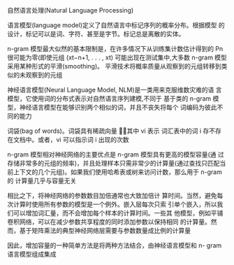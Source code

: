 自然语言处理(Natural Language Processing)

语言模型(language model)定义了自然语言中标记序列的概率分布。根据模型 的设计，标记可以是词、字符、甚至是字节。标记总是离散的实体。

n-gram 模型最大似然的基本限制是，在许多情况下从训练集计数估计得到的 Pn 很可能为零(即使元组 (xt−n+1, . . . , xt) 可能出现在测试集中,大多数 n-gram 模型采用某种形式的平滑(smoothing)。 平滑技术将概率质量从观察到的元组转移到类似的未观察到的元组

神经语言模型(Neural Language Model, NLM)是一类用来克服维数灾难的语 言模型，它使用词的分布式表示对自然语言序列建模,不同于 基于类的 n-gram 模型，神经语言模型在能够识别两个相似的词，并且不丧失将每个 词编码为彼此不同的能力



词袋(bag of words)。词袋具有稀疏向量 􏲥，其中 vi 表示 词汇表中的词 i 存不存在文档中。或者，vi 可以指示词 i 出现的次数

n-gram 模型相对神经网络的主要优点是 n-gram 模型具有更高的模型容量(通 过存储非常多的元组的频率)，并且处理样本只需非常少的计算量(通过查找只匹配当前上下文的几个元组)。如果我们使用哈希表或树来访问计数，那么用于 n-gram 的 计算量几乎与容量无关

相比之下，将神经网络的参数数目加倍通常也大致加倍计 算时间。当然，避免每次计算时使用所有参数的模型是一个例外。嵌入层每次只索 引单个嵌入，所以我们可以增加词汇量，而不会增加每个样本的计算时间。一些其 他模型，例如平铺卷积网络，可以在减少参数共享程度的同时添加参数以保持相同 的计算量。然而，基于矩阵乘法的典型神经网络层需要与参数数量成比例的计算量

因此，增加容量的一种简单方法是将两种方法结合，由神经语言模型和 n- gram 语言模型组成集成  